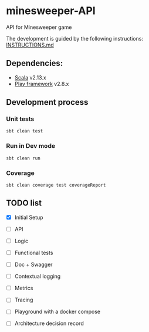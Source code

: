 # minesweeper-API
API for Minesweeper game

The development is guided by the following instructions: [INSTRUCTIONS.md](INSTRUCTIONS.md)

## Dependencies:
- [Scala] v2.13.x
- [Play framework] v2.8.x

## Development process

### Unit tests

````sbtshell
sbt clean test
````

### Run in Dev mode

````sbtshell
sbt clean run
````

### Coverage

````sbtshell
sbt clean coverage test coverageReport
````

## TODO list
- [x] Initial Setup
- [ ] API
- [ ] Logic
- [ ] Functional tests
- [ ] Doc + Swagger
- [ ] Contextual logging
- [ ] Metrics
- [ ] Tracing
- [ ] Playground with a docker compose
- [ ] Architecture decision record 


[Scala]: https://www.scala-lang.org/
[Play framework]: https://www.playframework.com/
